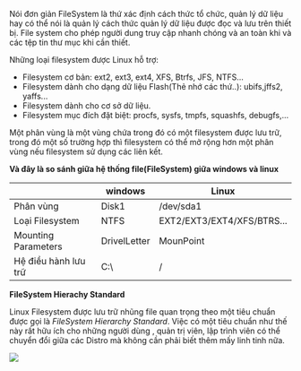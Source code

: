 Nói đơn giản FileSystem là thứ xác định cách thức tổ chức, quản lý dữ liệu hay có thể nói là quản lý cách thức quản lý dữ liệu được đọc và lưu trên thiết bị. File system cho phép người dung truy cập nhanh chóng và an toàn khi và các tệp tin thư mục khi cần thiết.

Những loại filesystem được Linux hỗ trợ:

- Filesystem cơ bản: ext2, ext3, ext4, XFS, Btrfs, JFS, NTFS...
- Filesystem dành cho dạng dữ liệu Flash(Thẻ nhớ các thứ..): ubifs,jffs2, yaffs...
- Filesystem dành cho cơ sở dữ liệu.
- Filesystem mục đích đặt biệt: procfs, sysfs, tmpfs, squashfs, debugfs,...

Một phân vùng là một vùng chứa trong đó có một filesystem được lưu trữ, trong đó một số trường hợp thì filesystem có thể mở rộng hơn một phân vùng nếu filesystem sử dụng các liên kết.

**Và đây là so sánh giữa hệ thống file(FileSystem) giữa windows và linux**

|       |windows   | Linux|
|------|----------|-------|
|Phân vùng| Disk1|/dev/sda1|
|Loại Filesystem| NTFS|EXT2/EXT3/EXT4/XFS/BTRS...|
|Mounting Parameters| DrivelLetter| MounPoint|
|Hệ điều hành lưu trữ| C:\ | /|

**FileSystem Hierachy Standard**

Linux Filesystem được lưu trữ nhũng file quan trọng theo một tiêu chuẩn được gọi là *FileSystem Hierarchy Standard*. Việc có một tiêu chuẩn như thế này rất hữu ích cho những người dùng , quản trị viên, lập trình viên có thể chuyển đổi giữa các Distro mà không cần phải biết thêm mấy linh tinh nữa.

<img src="https://s3-ap-southeast-1.amazonaws.com/kipalog.com/pgx5qk1b7t_image.png">

